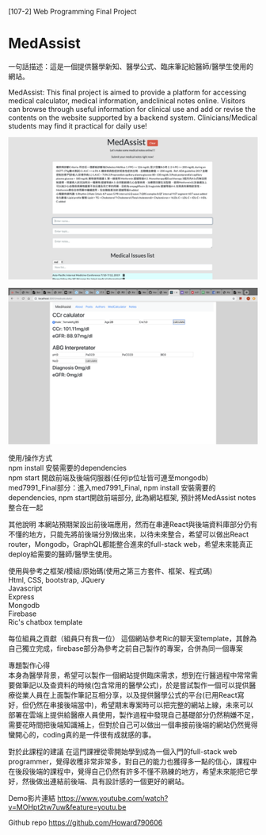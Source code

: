 [107-2] Web Programming Final Project
# MedAssist

一句話描述：這是一個提供醫學新知、醫學公式、臨床筆記給醫師/醫學生使用的網站。

MedAssist: This final project is aimed to provide a platform for accessing medical calculator, medical information, andclinical notes online. Visitors can browse through useful information for clinical use and add or revise the contents on the website supported by a backend system. Clinicians/Medical students may find it practical for daily use!

![image](https://raw.githubusercontent.com/Howard790606/MedAssist/master/pic1.png)

![image](https://github.com/Howard790606/MedAssist_Final_Project/blob/master/pic3.png)

使用/操作方式  
npm install 安裝需要的dependencies  
npm start 開啟前端及後端伺服器(任何ip位址皆可連至mongodb)
med7991_Final部分：進入med7991_Final, npm install 安裝需要的dependencies, 
npm start開啟前端部分, 此為網站框架, 預計將MedAssist notes整合在一起

其他說明
本網站預期架設出前後端應用，然而在串連React與後端資料庫部分仍有不懂的地方，只能先將前後端分別做出來，以待未來整合，希望可以做出React router，Mongodb，GraphQL都能整合進來的full-stack web，希望未來能真正deploy給需要的醫師/醫學生使用。

使用與參考之框架/模組/原始碼(使用之第三方套件、框架、程式碼)  
Html, CSS, bootstrap, JQuery  
Javascript  
Express  
Mongodb  
Firebase  
Ric's chatbox template  

每位組員之貢獻（組員只有我一位） 
這個網站參考Ric的聊天室template，其餘為自己獨立完成，firebase部分為參考之前自己製作的專案，合併為同一個專案

專題製作心得  
本身為醫學背景，希望可以製作一個網站提供臨床需求，想到在行醫過程中常常需要做筆記以及查資料的時候(包含常用的醫學公式)，於是嘗試製作一個可以提供醫療從業人員在上面製作筆記互相分享，以及提供醫學公式的平台(已用React寫好，但仍然在串接後端當中)，希望期末專案時可以把完整的網站上線，未來可以部署在雲端上提供給醫療人員使用，製作過程中發現自己基礎部分仍然稍嫌不足，需要花時間把後端知識補上，但對於自己可以做出一個串接前後端的網站仍然覺得蠻開心的，coding真的是一件很有成就感的事。

對於此課程的建議
在這門課裡從零開始學到成為一個入門的full-stack web programmer，覺得收穫非常非常多，對自己的能力也獲得多一點的信心，課程中在後段後端的課程中，覺得自己仍然有許多不懂不熟練的地方，希望未來能把它學好，然後做出連結前後端、具有設計感的一個更好的網站。

Demo影片連結
https://www.youtube.com/watch?v=MOHpt2tw7uw&feature=youtu.be

Github repo
https://github.com/Howard790606
